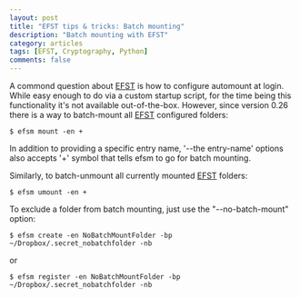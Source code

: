 ```yaml
---
layout: post
title: "EFST tips & tricks: Batch mounting"
description: "Batch mounting with EFST"
category: articles
tags: [EFST, Cryptography, Python]
comments: false
---
```


A commond question about [EFST](https://github.com/akpw/efst) is how to configure automount at login. While easy enough to do via a custom startup script, for the time being this functionality it's not available out-of-the-box.
However, since version 0.26 there is a way to batch-mount all [EFST](https://github.com/akpw/efst) configured folders:

````
$ efsm mount -en +
````

In addition to providing a specific entry name, '--the entry-name'  options also accepts '+' symbol that tells efsm to go for batch mounting.


Similarly, to batch-unmount all currently mounted [EFST](https://github.com/akpw/efst) folders:

````
$ efsm umount -en +
````

To exclude a folder from batch mounting, just use the "--no-batch-mount" option:

````
$ efsm create -en NoBatchMountFolder -bp ~/Dropbox/.secret_nobatchfolder -nb
````

or

````
$ efsm register -en NoBatchMountFolder -bp ~/Dropbox/.secret_nobatchfolder -nb
````

